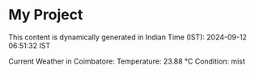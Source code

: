 # My Project

This content is dynamically generated in Indian Time (IST): 2024-09-12 06:51:32 IST


Current Weather in Coimbatore:
Temperature: 23.88 °C
Condition: mist
